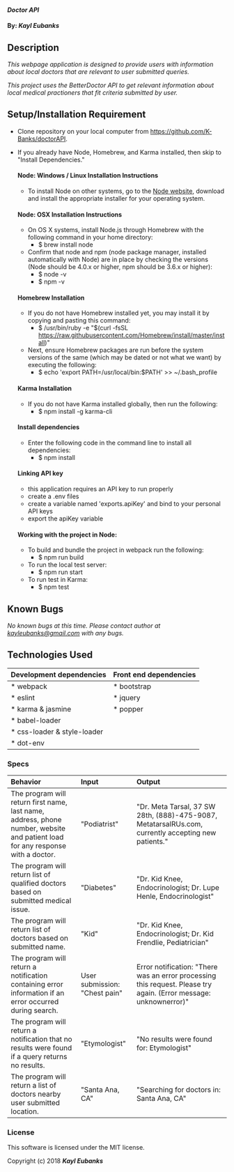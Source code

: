 #### _Doctor API_

#### By: _**Kayl Eubanks**_

## Description

_This webpage application is designed to provide users with information about local doctors that are relevant to user submitted queries._

_This project uses the BetterDoctor API to get relevant information about local medical practioners that fit criteria submitted by user._

## Setup/Installation Requirement

* Clone repository on your local computer from https://github.com/K-Banks/doctorAPI.
* If you already have Node, Homebrew, and Karma installed, then skip to "Install Dependencies."

  #### Node: Windows / Linux Installation Instructions
  * To install Node on other systems, go to the <a href="https://nodejs.org/en/">Node website</a>, download and install the appropriate installer for your operating system.

  #### Node: OSX Installation Instructions
  * On OS X systems, install Node.js through Homebrew with the following command in your home directory:
    * $ brew install node
  * Confirm that node and npm (node package manager, installed automatically with Node) are in place by checking the versions (Node should be 4.0.x or higher, npm should be 3.6.x or higher):
    * $ node -v
    * $ npm -v

  #### Homebrew Installation
  * If you do not have Homebrew installed yet, you may install it by copying and pasting this command:
    * $ /usr/bin/ruby -e "$(curl -fsSL https://raw.githubusercontent.com/Homebrew/install/master/install)"
  * Next, ensure Homebrew packages are run before the system versions of the same (which may be dated or not what we want) by executing the following:
    * $ echo 'export PATH=/usr/local/bin:$PATH' >> ~/.bash_profile

  #### Karma Installation
  * If you do not have Karma installed globally, then run the following:
    * $ npm install -g karma-cli

  #### Install dependencies
  * Enter the following code in the command line to install all dependencies:
    * $ npm install

  #### Linking API key
  * this application requires an API key to run properly
  * create a .env files
  * create a variable named 'exports.apiKey' and bind to your personal API keys
  * export the apiKey variable

  #### Working with the project in Node:
  * To build and bundle the project in webpack run the following:
    * $ npm run build
  * To run the local test server:
    * $ npm run start
  * To run test in Karma:
    * $ npm test



## Known Bugs

_No known bugs at this time._
_Please contact author at kayleubanks@gmail.com with any bugs._

## Technologies Used

| Development dependencies | Front end dependencies |
| :------------ | :------------- |
| * webpack | * bootstrap |
| * eslint | * jquery |
| * karma & jasmine | * popper
| * babel-loader |  |
| * css-loader & style-loader | | |
| * dot-env |  |


### Specs
| Behavior | Input | Output |
| :-------------     | :------------- | :------------- |
| The program will return first name, last name, address, phone number, website and patient load for any response with a doctor. | "Podiatrist" | "Dr. Meta Tarsal, 37 SW 28th, (888)-475-9087, MetatarsalRUs.com, currently accepting new patients." |
| The program will return list of qualified doctors based on submitted medical issue. | "Diabetes" | "Dr. Kid Knee, Endocrinologist; Dr. Lupe Henle, Endocrinologist" |
| The program will return list of doctors based on submitted name. | "Kid" | "Dr. Kid Knee, Endocrinologist; Dr. Kid Frendlie, Pediatrician" |
| The program will return a notification containing error information if an error occurred during search. | User submission: "Chest pain" | Error notification: "There was an error processing this request. Please try again. (Error message: unknownerror)" |
| The program will return a notification that no results were found if a query returns no results. | "Etymologist" | "No results were found for: Etymologist" |
| The program will return a list of doctors nearby user submitted location. | "Santa Ana, CA" | "Searching for doctors in: Santa Ana, CA" |


### License

This software is licensed under the MIT license.

Copyright (c) 2018 ****_Kayl Eubanks_****
